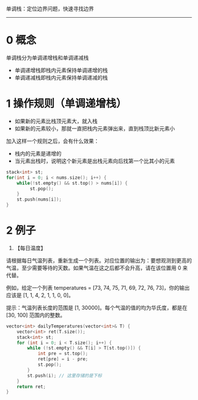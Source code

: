 单调栈：定位边界问题，快速寻找边界
***
# 0 概念
单调栈分为单调递增栈和单调递减栈
 - 单调递增栈即栈内元素保持单调递增的栈
 - 单调递减栈即栈内元素保持单调递减的栈

# 1 操作规则（单调递增栈）
- 如果新的元素比栈顶元素大，就入栈
- 如果新的元素较小，那就一直把栈内元素弹出来，直到栈顶比新元素小

加入这样一个规则之后，会有什么效果：
- 栈内的元素是递增的
- 当元素出栈时，说明这个新元素是出栈元素向后找第一个比其小的元素
```cpp
stack<int> st;
for(int i = 0; i < nums.size(); i++) {
    while(!st.empty() && st.top() > nums[i]) { 
         st.pop();
    }
    st.push(nums[i]);
}
```
# 2 例子
1. 【每日温度】

请根据每日气温列表，重新生成一个列表。对应位置的输出为：要想观测到更高的气温，至少需要等待的天数。如果气温在这之后都不会升高，请在该位置用 0 来代替。

例如，给定一个列表 temperatures = [73, 74, 75, 71, 69, 72, 76, 73]，你的输出应该是 [1, 1, 4, 2, 1, 1, 0, 0]。

提示：气温列表长度的范围是 [1, 30000]。每个气温的值的均为华氏度，都是在 [30, 100] 范围内的整数。
```cpp
vector<int> dailyTemperatures(vector<int>& T) {
    vector<int> ret(T.size());
    stack<int> st;
    for (int i = 0; i < T.size(); i++) {
        while (!st.empty() && T[i] > T[st.top()]) {
            int pre = st.top();
            ret[pre] = i - pre;
            st.pop(); 
        }
        st.push(i); // 这里存储的是下标
    }
    return ret;
}
```